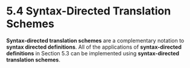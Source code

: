 # 5.4 Syntax-Directed Translation Schemes 

**Syntax-directed translation schemes** are a complementary notation to **syntax directed definitions**. All of the applications of **syntax-directed definitions** in Section 5.3 can be implemented using **syntax-directed translation schemes**.